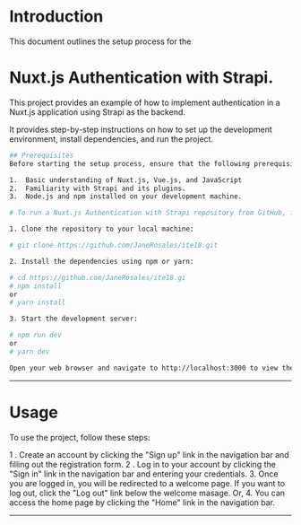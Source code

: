 # Introduction
This document outlines the setup process for the 
# Nuxt.js Authentication with Strapi. 

This project provides an example of how to implement authentication in a Nuxt.js application using Strapi as the backend. 

It provides step-by-step instructions on how to set up the development environment, install dependencies, and run the project.

```bash
## Prerequisites
Before starting the setup process, ensure that the following prerequisites are met:

1.  Basic understanding of Nuxt.js, Vue.js, and JavaScript
2.  Familiarity with Strapi and its plugins.
3.  Node.js and npm installed on your development machine.
```

```bash
# To run a Nuxt.js Authentication with Strapi repository from GitHub, follow these steps:

1. Clone the repository to your local machine:

# git clone https://github.com/JaneRosales/ite18.git

2. Install the dependencies using npm or yarn:

# cd https://github.com/JaneRosales/ite18.gi
# npm install
or
# yarn install

3. Start the development server:

# npm run dev
or
# yarn dev

Open your web browser and navigate to http://localhost:3000 to view the application.
```
_____________________________________________________________________________________________

# Usage
To use the project, follow these steps:

1 . Create an account by clicking the "Sign up" link in the navigation bar and filling out the registration form.
2 . Log in to your account by clicking the "Sign in" link in the navigation bar and entering your credentials.
3. Once you are logged in, you will be redirected to a welcome page. If you want to log out, click the "Log out" link below the welcome masage. Or,
4. You can access the home page by clicking the "Home" link in the navigation bar.

______________________________________________________________________________________________
